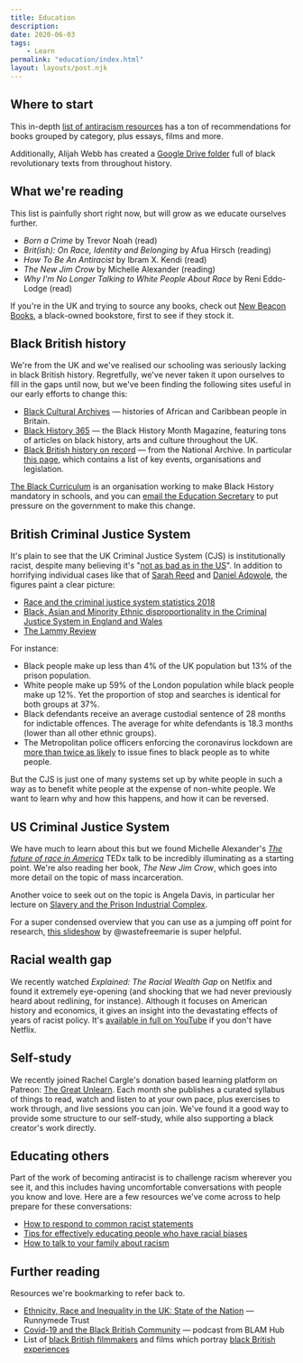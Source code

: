 ```yaml
---
title: Education
description: 
date: 2020-06-03
tags:
    - Learn
permalink: "education/index.html"
layout: layouts/post.njk
---
```


## Where to start

This in-depth [list of antiracism resources](https://docs.google.com/document/d/1hpub-jkm9cLzJWqZSsETqbE6tZ13Q0UbQz--vQ2avEc/preview?pru=AAABcqRsIpE*9uibTnB1bUpgGdZKJ7qPGg) has a ton of recommendations for books grouped by category, plus essays, films and more.

Additionally, Alijah Webb has created a [Google Drive folder](https://drive.google.com/drive/folders/18y0_2wm85L113fVWYdgljq9uuIlmlbl3) full of black revolutionary texts from throughout history.

## What we're reading
This list is painfully short right now, but will grow as we educate ourselves further.

- *Born a Crime* by Trevor Noah (read)
- *Brit(ish): On Race, Identity and Belonging* by Afua Hirsch (reading)
- *How To Be An Antiracist* by Ibram X. Kendi (read)
- *The New Jim Crow* by Michelle Alexander (reading)
- *Why I'm No Longer Talking to White People About Race* by Reni Eddo-Lodge (read)

If you're in the UK and trying to source any books, check out [New Beacon Books](https://www.newbeaconbooks.com/), a black-owned bookstore, first to see if they stock it. 

## Black British history
We're from the UK and we've realised our schooling was seriously lacking in black British history. Regretfully, we've never taken it upon ourselves to fill in the gaps until now, but we've been finding the following sites useful in our early efforts to change this:

- [Black Cultural Archives](https://blackculturalarchives.org/) — histories of African and Caribbean people in Britain.
- [Black History 365](https://www.blackhistorymonth.org.uk/) — the Black History Month Magazine, featuring tons of articles on black history, arts and culture throughout the UK.
- [Black British history on record](https://www.nationalarchives.gov.uk/black-history) — from the National Archive. In particular [this page](https://www.nationalarchives.gov.uk/help-with-your-research/research-guides/black-british-social-and-political-history-in-the-20th-century/), which contains a list of key events, organisations and legislation.

[The Black Curriculum](https://www.theblackcurriculum.com/) is an organisation working to make Black History mandatory in schools, and you can [email the Education Secretary](https://www.theblackcurriculum.com/action) to put pressure on the government to make this change.

## British Criminal Justice System
It's plain to see that the UK Criminal Justice System (CJS) is institutionally racist, despite many believing it's "[not as bad as in the US](https://www.youtube.com/watch?v=xn6t74KJoO8)". In addition to horrifying individual cases like that of [Sarah Reed](https://www.inquest.org.uk/sarah-reed-inquest-conclusions) and [Daniel Adowole](https://www.inquest.org.uk/daniel-adewole-conclusion), the figures paint a clear picture:

- [Race and the criminal justice system statistics 2018](https://www.gov.uk/government/statistics/race-and-the-criminal-justice-system-statistics-2018)
- [Black, Asian and Minority Ethnic disproportionality in the Criminal Justice System in England and Wales](https://assets.publishing.service.gov.uk/government/uploads/system/uploads/attachment_data/file/639261/bame-disproportionality-in-the-cjs.pdf)
- [The Lammy Review](https://assets.publishing.service.gov.uk/government/uploads/system/uploads/attachment_data/file/643001/lammy-review-final-report.pdf)

For instance:

- Black people make up less than 4% of the UK population but 13% of the prison population.
- White people make up 59% of the London population while black people make up 12%. Yet the proportion of stop and searches is identical for both groups at 37%.
- Black defendants receive an average custodial sentence of 28 months for indictable offences. The average for white defendants is 18.3 months (lower than all other ethnic groups).
- The Metropolitan police officers enforcing the coronavirus lockdown are [more than twice as likely](https://www.theguardian.com/uk-news/2020/jun/03/met-police-twice-as-likely-to-fine-black-people-over-lockdown-breaches-research) to issue fines to black people as to white people.

But the CJS is just one of many systems set up by white people in such a way as to benefit white people at the expense of non-white people. We want to learn why and how this happens, and how it can be reversed.

## US Criminal Justice System
We have much to learn about this but we found Michelle Alexander's *[The future of race in America](https://www.youtube.com/watch?v=SQ6H-Mz6hgw)* TEDx talk to be incredibly illuminating as a starting point. We're also reading her book, *The New Jim Crow*, which goes into more detail on the topic of mass incarceration.

Another voice to seek out on the topic is Angela Davis, in particular her lecture on [Slavery and the Prison Industrial Complex](https://www.youtube.com/watch?v=yQ2cC7LHMxA).

For a super condensed overview that you can use as a jumping off point for research, [this slideshow](https://www.instagram.com/p/CBVzdBJAqtG/) by @wastefreemarie is super helpful. 

## Racial wealth gap
We recently watched *Explained: The Racial Wealth Gap* on Netlfix and found it extremely eye-opening (and shocking that we had never previously heard about redlining, for instance). Although it focuses on American history and economics, it gives an insight into the devastating effects of years of racist policy. It's [available in full on YouTube](https://www.youtube.com/watch?v=Mqrhn8khGLM) if you don't have Netflix.

## Self-study
We recently joined Rachel Cargle's donation based learning platform on Patreon: [The Great Unlearn](https://www.patreon.com/thegreatunlearn). Each month she publishes a curated syllabus of things to read, watch and listen to at your own pace, plus exercises to work through, and live sessions you can join. We've found it a good way to provide some structure to our self-study, while also supporting a black creator's work directly.

## Educating others
Part of the work of becoming antiracist is to challenge racism wherever you see it, and this includes having uncomfortable conversations with people you know and love. Here are a few resources we've come across to help prepare for these conversations:

- [How to respond to common racist statements](https://www.instagram.com/p/CBBTQ7kgT1S/)
- [Tips for effectively educating people who have racial biases](https://www.instagram.com/p/CBCA6o0J9tW/)
- [How to talk to your family about racism](https://www.instagram.com/p/CA-eKNfpmJu/)

## Further reading
Resources we're bookmarking to refer back to.

- [Ethnicity, Race and Inequality in the UK: State of the Nation](https://library.oapen.org/bitstream/handle/20.500.12657/22310/9781447351269.pdf?sequence=4&isAllowed=y&fbclid=IwAR0iNJ3YoJKvAxlAsakkW4o5tQljOviTyc4Aati5aPHMiFVYEjWP3VbomMM) — Runnymede Trust
- [Covid-19 and the Black British Community](https://blamcharity.com/our-podcast/) — podcast from BLAM Hub
- List of [black British filmmakers](http://www.screenonline.org.uk/film/id/445627/) and films which portray [black British experiences](https://www.bfi.org.uk/news-opinion/news-bfi/lists/10-great-black-british-films)